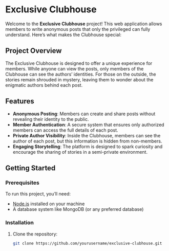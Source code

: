 # Exclusive Clubhouse

Welcome to the **Exclusive Clubhouse** project! This web application allows members to write anonymous posts that only the privileged can fully understand. Here’s what makes the Clubhouse special:

## Project Overview

The Exclusive Clubhouse is designed to offer a unique experience for members. While anyone can view the posts, only members of the Clubhouse can see the authors’ identities. For those on the outside, the stories remain shrouded in mystery, leaving them to wonder about the enigmatic authors behind each post.

## Features

- **Anonymous Posting**: Members can create and share posts without revealing their identity to the public.
- **Member Authentication**: A secure system that ensures only authorized members can access the full details of each post.
- **Private Author Visibility**: Inside the Clubhouse, members can see the author of each post, but this information is hidden from non-members.
- **Engaging Storytelling**: The platform is designed to spark curiosity and encourage the sharing of stories in a semi-private environment.

## Getting Started

### Prerequisites

To run this project, you’ll need:

- [Node.js](https://nodejs.org/) installed on your machine
- A database system like MongoDB (or any preferred database)

### Installation

1. Clone the repository:
   ```bash
   git clone https://github.com/yourusername/exclusive-clubhouse.git
   ```
